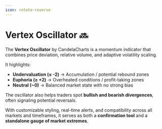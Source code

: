 ```yaml
---
icon: rotate-reverse
---
```


# Vertex Oscillator 🔜

The **Vertex Oscillator** by CandelaCharts is a momentum indicator that combines price deviation, relative volume, and adaptive volatility scaling.&#x20;

It highlights:

* **Undervaluation (≤ -2)** → Accumulation / potential rebound zones
* **Euphoria (≥ +2)** → Overheated conditions / profit-taking zones
* **Neutral (\~0)** → Balanced market state with no strong bias

The oscillator also helps traders spot **bullish and bearish divergences**, often signaling potential reversals.&#x20;

With customizable styling, real-time alerts, and compatibility across all markets and timeframes, it serves as both a **confirmation tool** and a **standalone gauge of market extremes**.

